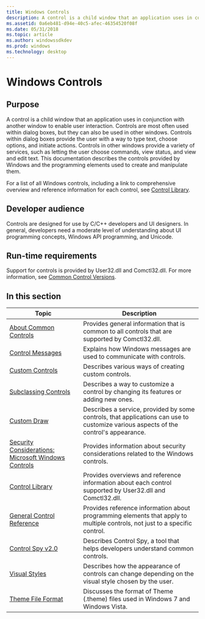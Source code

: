 ```yaml
---
title: Windows Controls
description: A control is a child window that an application uses in conjunction with another window to enable user interaction.
ms.assetid: 0a6eb481-d94e-40c5-afec-46354520f08f
ms.date: 05/31/2018
ms.topic: article
ms.author: windowssdkdev
ms.prod: windows
ms.technology: desktop
---
```


# Windows Controls

## Purpose

A control is a child window that an application uses in conjunction with another window to enable user interaction. Controls are most often used within dialog boxes, but they can also be used in other windows. Controls within dialog boxes provide the user with a way to type text, choose options, and initiate actions. Controls in other windows provide a variety of services, such as letting the user choose commands, view status, and view and edit text. This documentation describes the controls provided by Windows and the programming elements used to create and manipulate them.

For a list of all Windows controls, including a link to comprehensive overview and reference information for each control, see [Control Library](individual-control-info.md).

## Developer audience

Controls are designed for use by C/C++ developers and UI designers. In general, developers need a moderate level of understanding about UI programming concepts, Windows API programming, and Unicode.

## Run-time requirements

Support for controls is provided by User32.dll and Comctl32.dll. For more information, see [Common Control Versions](common-control-versions.md).

## In this section



| Topic                                                                             | Description                                                                                                                                     |
|-----------------------------------------------------------------------------------|-------------------------------------------------------------------------------------------------------------------------------------------------|
| [About Common Controls](common-controls-intro.md)<br/>                     | Provides general information that is common to all controls that are supported by Comctl32.dll.<br/>                                      |
| [Control Messages](control-messages.md)<br/>                               | Explains how Windows messages are used to communicate with controls.<br/>                                                                 |
| [Custom Controls](user-controls-intro.md)<br/>                             | Describes various ways of creating custom controls. <br/>                                                                                 |
| [Subclassing Controls](subclassing-overview.md)<br/>                       | Describes a way to customize a control by changing its features or adding new ones. <br/>                                                 |
| [Custom Draw](custom-draw.md)<br/>                                         | Describes a service, provided by some controls, that applications can use to customize various aspects of the control's appearance. <br/> |
| [Security Considerations: Microsoft Windows Controls](sec-comctls.md)<br/> | Provides information about security considerations related to the Windows controls. <br/>                                                 |
| [Control Library](individual-control-info.md)<br/>                         | Provides overviews and reference information about each control supported by User32.dll and Comctl32.dll.<br/>                            |
| [General Control Reference](common-control-reference.md)<br/>              | Provides reference information about programming elements that apply to multiple controls, not just to a specific control.<br/>           |
| [Control Spy v2.0](control-spy.md)<br/>                                    | Describes Control Spy, a tool that helps developers understand common controls. <br/>                                                     |
| [Visual Styles](themes-overview.md)<br/>                                   | Describes how the appearance of controls can change depending on the visual style chosen by the user. <br/>                               |
| [Theme File Format](themesfileformat-overview.md)<br/>                     | Discusses the format of Theme (.theme) files used in Windows 7 and Windows Vista.<br/>                                                    |



 

 

 





